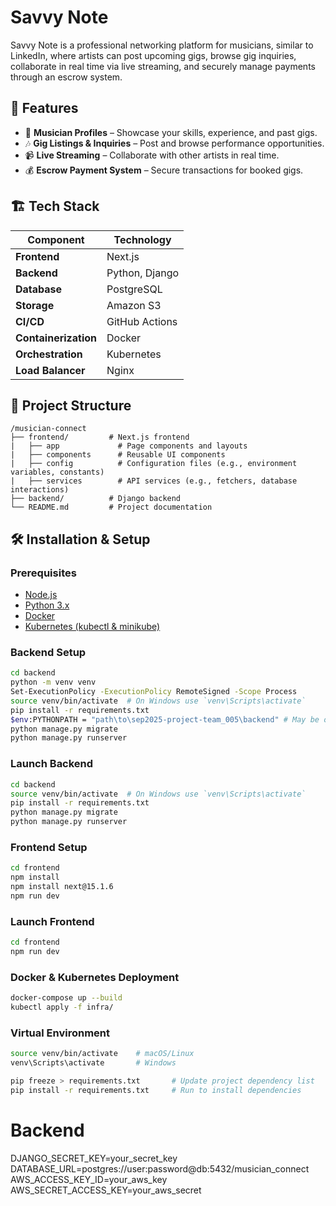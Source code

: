 # Savvy Note

Savvy Note is a professional networking platform for musicians, similar to LinkedIn, where artists can post upcoming gigs, browse gig inquiries, collaborate in real time via live streaming, and securely manage payments through an escrow system.

## 🚀 Features

- 🎤 **Musician Profiles** – Showcase your skills, experience, and past gigs.  
- 🎶 **Gig Listings & Inquiries** – Post and browse performance opportunities.  
- 📹 **Live Streaming** – Collaborate with other artists in real time.  
- 💰 **Escrow Payment System** – Secure transactions for booked gigs.  

## 🏗️ Tech Stack

| Component      | Technology |
|---------------|-----------|
| **Frontend**  | Next.js |
| **Backend**   | Python, Django |
| **Database**  | PostgreSQL |
| **Storage**   | Amazon S3 |
| **CI/CD**     | GitHub Actions |
| **Containerization** | Docker |
| **Orchestration** | Kubernetes |
| **Load Balancer** | Nginx |

## 📂 Project Structure

```
/musician-connect
├── frontend/         # Next.js frontend
|   ├── app             # Page components and layouts
|   ├── components      # Reusable UI components
|   ├── config          # Configuration files (e.g., environment variables, constants)
|   ├── services        # API services (e.g., fetchers, database interactions)
├── backend/          # Django backend
└── README.md         # Project documentation
```

## 🛠️ Installation & Setup

### Prerequisites
- [Node.js](https://nodejs.org/)
- [Python 3.x](https://www.python.org/)
- [Docker](https://www.docker.com/)
- [Kubernetes (kubectl & minikube)](https://kubernetes.io/)

### Backend Setup
```sh
cd backend
python -m venv venv
Set-ExecutionPolicy -ExecutionPolicy RemoteSigned -Scope Process
source venv/bin/activate  # On Windows use `venv\Scripts\activate`
pip install -r requirements.txt
$env:PYTHONPATH = "path\to\sep2025-project-team_005\backend" # May be optional
python manage.py migrate
python manage.py runserver
```

### Launch Backend
```sh
cd backend
source venv/bin/activate  # On Windows use `venv\Scripts\activate`
pip install -r requirements.txt
python manage.py migrate
python manage.py runserver
```

### Frontend Setup
```sh
cd frontend
npm install
npm install next@15.1.6
npm run dev
```

### Launch Frontend
```sh
cd frontend
npm run dev
```

### Docker & Kubernetes Deployment
```sh
docker-compose up --build
kubectl apply -f infra/
```

### Virtual Environment
```sh
source venv/bin/activate    # macOS/Linux
venv\Scripts\activate       # Windows

pip freeze > requirements.txt       # Update project dependency list
pip install -r requirements.txt     # Run to install dependencies

```
# Backend
DJANGO_SECRET_KEY=your_secret_key
DATABASE_URL=postgres://user:password@db:5432/musician_connect
AWS_ACCESS_KEY_ID=your_aws_key
AWS_SECRET_ACCESS_KEY=your_aws_secret
```
